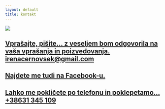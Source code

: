 ```yaml
---
layout: default
title: kontakt
---
```


<div class="container-fluid">
	<img class="ozadje-kontakt" src="{{ site.baseurl }}/assets/images/atelje/DSC_7894.jpg">
	<div class="kontakt-form">
		<div class="col-md-6 col-md-offset-3 col-sm-8 col-sm-offset-2 col-xs-12 col-xs-offset-0 ">
			<a href="mailto:irenacernovsek@gmail.com?subject=Connecting">
				<h2 class="kontakt-link">Vprašajte, pišite... z veseljem bom odgovorila na vaša vprašanja in poizvedovanja.
					<span>irenacernovsek@gmail.com</span></h2>
			</a>
			<a href="https://www.facebook.com/profile.php?id=100004077824271&ref=br_rs" subject="Connecting"><h2 class="link-kontakt">Najdete me tudi na Facebook-u.</h2>
			</a>
			<a href="tel:+38631383057" subject="Connecting">
				<h2 class="kontakt-link">Lahko me pokličete po telefonu in poklepetamo...
					<span>+38631 345 109</span></h2>
			</a>
		</div>
	</div>	
</div>

